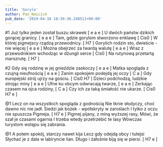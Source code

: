 ```yaml
---
title: 'Goryle'
author: Pan_Kmicic4
pub_date: '2019-04-16 18:39:36.248511+00:00'
---
```


#1
Już tylko jeden został buszu skrawek [ e a e ]
U dwóch państw dzikich gorącej granicy. [ e a e ]
Tam, gdzie gorylom stworzono enklawę [ Cis0 ]
W której pigmejscy rządzą przewodnicy. [ H7 ]
Gorylich rodzin sto, dwieście - nie więcej [ e a e ]
Można obejrzeć za twardą walutę [ e a e ]
Wraz z przewodnikiem wchodząc w dżungli serce [ Cis0 ]
Na rutynową przetartą marszrutę. [ H7 ]

#2
Gdy się rodzinę w jej gnieździe zaskoczy [ e a e ]
Matka spogląda z czujną nieufnością [ e a e ]
Zanim spokojem podejdą jej oczy [ C a ]
Gdy europejski strój ujrzy na gościu. [ Cis0 H7  ]
Dzieci podchodzą, ludzkie strojąc miny [ e a e ]
Ufne ku obcym odwracają twarze, [ e a e ]
Zerkając czasem na ojca rodziny, [ C a ] 
Czy ich za taką śmiałość nie ukarze.  [ Cis0 H7 e ]

@1
Lecz on na wszystkich spogląda z godnością
Nie tknie słodyczy, choć dawno nic nie jadł.
Siedzi jak bożek - wpółskryty w zaroślach
I tylko z oczu nie spuszcza Pigmeja. [ H7 e ]
Pigmej pijany, z miną wyższej rasy,
Mówi, że szał je czasami ogarnia
I trzeba wtedy przetrzebić te lasy
Wówczas turystom wstępu się zabrania.

@1
A potem spokój, starczy nawet kija
Lecz gdy odejdą obcy i tutejsi
Słychać je z dala w labiryncie lian.
Długo i żałośnie biją się w piersi. [ H7 e ]